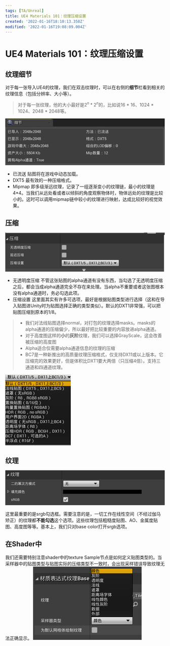 ```yaml
---
tags: [TA/Unreal]
title: UE4 Materials 101：纹理压缩设置
created: '2022-01-16T18:10:13.358Z'
modified: '2022-01-16T19:08:09.004Z'
---
```


# UE4 Materials 101：纹理压缩设置
## 纹理细节
对于每一张导入UE4的纹理，我们在双击纹理时，可以在右侧的**细节**栏看到相关的纹理信息（包括分辨率、大小等）。
> 对于每一张纹理，他的大小最好是$2^{n} * 2^{n}$的，比如说16 * 16、1024 * 1024、2048 * 2048等。

<img src="https://raw.githubusercontent.com/Guiny-Time/PictureBed/main/20220117022644.png"/>

- 已流送
贴图将在游戏中动态加载。
- DXT5
最有效的一种压缩格式。
- Mipmap
即多级渐远纹理，记录了一组逐渐变小的纹理链，最小的纹理是4*4。当我们从远处看或者以倾斜的角度观察物体时，物体远处的纹理是比较小的。这时可以调用mipmap链中较小的纹理进行映射，达成比较好的视觉效果。

## 压缩
<img src="https://raw.githubusercontent.com/Guiny-Time/PictureBed/main/20220117023828.png"/>

- 无透明度压缩
不管这张贴图的alpha通道有没有东西，当勾选了无透明度压缩之后，都会当成alpha通道完全不存在来处理。当alpha不重要或者这张图根本没有alpha通道时，务必勾选此项。
- 压缩设置
这里面其实有许多可选项，最好是根据贴图类型进行选择（这和在导入贴图进Unity时为贴图选择正确的类型类似）。默认的DXT1非常强，可以把贴图压缩到原本的1/8。
>- 我们对法线贴图选择normal，对打包的纹理选择masks。masks的alpha通道的压缩偏少，所以最好把比较重要的内容放进alpha通道。
>- 对于高度图这样的**小**的**灰阶**纹理，我们可以选择GrayScale，这会改善被压缩的高度图
>- Alpha适合仅需要alpha通道信息的纹理的压缩
>- BC7是一种新推出的高质量纹理压缩格式，仅支持DX11或以上版本。它压缩完的效果更好，但是体积比DXT1要大两倍（只压缩4倍）。支持三通道和四通道纹理。

<img src="https://raw.githubusercontent.com/Guiny-Time/PictureBed/main/20220117024335.png"/>

## 纹理
<img src="https://raw.githubusercontent.com/Guiny-Time/PictureBed/main/20220117025237.png"/>

这里最重要的是srgb勾选框。需要注意的是，一切工作在线性空间（不经过伽马矫正）的纹理都**不能勾选**这个选项。这些纹理包括粗糙度贴图、AO、金属度贴图、高度图等等。基本上，我们只对base color打开srgb选项。

## 在Shader中
我们还需要特别注意shader中的texture Sample节点是如何定义贴图类型的。当采样器中的贴图类型与贴图实际的压缩类型不一致时，会出现采样错误导致纹理无法正确显示。
<img src="https://raw.githubusercontent.com/Guiny-Time/PictureBed/main/20220117030729.png"/>
